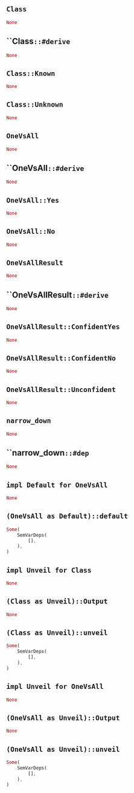 ## `Class`

```rust
None
```

## ``Class`::#derive`

```rust
None
```

## `Class::Known`

```rust
None
```

## `Class::Unknown`

```rust
None
```

## `OneVsAll`

```rust
None
```

## ``OneVsAll`::#derive`

```rust
None
```

## `OneVsAll::Yes`

```rust
None
```

## `OneVsAll::No`

```rust
None
```

## `OneVsAllResult`

```rust
None
```

## ``OneVsAllResult`::#derive`

```rust
None
```

## `OneVsAllResult::ConfidentYes`

```rust
None
```

## `OneVsAllResult::ConfidentNo`

```rust
None
```

## `OneVsAllResult::Unconfident`

```rust
None
```

## `narrow_down`

```rust
None
```

## ``narrow_down`::#dep`

```rust
None
```

## `impl Default for OneVsAll`

```rust
None
```

## `(OneVsAll as Default)::default`

```rust
Some(
    SemVarDeps(
        [],
    ),
)
```

## `impl Unveil for Class`

```rust
None
```

## `(Class as Unveil)::Output`

```rust
None
```

## `(Class as Unveil)::unveil`

```rust
Some(
    SemVarDeps(
        [],
    ),
)
```

## `impl Unveil for OneVsAll`

```rust
None
```

## `(OneVsAll as Unveil)::Output`

```rust
None
```

## `(OneVsAll as Unveil)::unveil`

```rust
Some(
    SemVarDeps(
        [],
    ),
)
```
